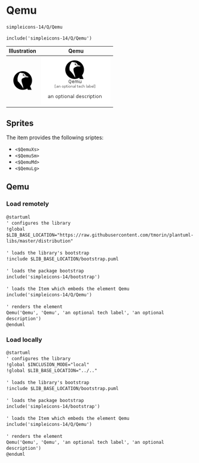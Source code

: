 # Qemu


```text
simpleicons-14/Q/Qemu
```

```text
include('simpleicons-14/Q/Qemu')
```



| Illustration | Qemu |
| :---: | :---: |
| ![illustration for Illustration](../../simpleicons-14/Q/Qemu.png) | ![illustration for Qemu](../../simpleicons-14/Q/Qemu.Local.png) |



## Sprites
The item provides the following sriptes:

- `<$QemuXs>`
- `<$QemuSm>`
- `<$QemuMd>`
- `<$QemuLg>`





## Qemu

### Load remotely
```plantuml
@startuml
' configures the library
!global $LIB_BASE_LOCATION="https://raw.githubusercontent.com/tmorin/plantuml-libs/master/distribution"

' loads the library's bootstrap
!include $LIB_BASE_LOCATION/bootstrap.puml

' loads the package bootstrap
include('simpleicons-14/bootstrap')

' loads the Item which embeds the element Qemu
include('simpleicons-14/Q/Qemu')

' renders the element
Qemu('Qemu', 'Qemu', 'an optional tech label', 'an optional description')
@enduml
```

### Load locally
```plantuml
@startuml
' configures the library
!global $INCLUSION_MODE="local"
!global $LIB_BASE_LOCATION="../.."

' loads the library's bootstrap
!include $LIB_BASE_LOCATION/bootstrap.puml

' loads the package bootstrap
include('simpleicons-14/bootstrap')

' loads the Item which embeds the element Qemu
include('simpleicons-14/Q/Qemu')

' renders the element
Qemu('Qemu', 'Qemu', 'an optional tech label', 'an optional description')
@enduml
```

